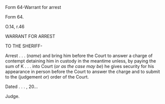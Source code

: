Form 64-Warrant for arrest

Form 64.

O.14, r.46

WARRANT FOR ARREST

TO THE SHERIFF-

Arrest . . . (*name*) and bring him before the Court to answer a charge
of contempt detaining him in custody in the meantime unless, by paying
the sum of K . . . into Court (*or as the case may be*) he gives
security for his appearance in person before the Court to answer the
charge and to submit to the (judgement *or*) order of the Court.

Dated . . . , 20\...

Judge.

